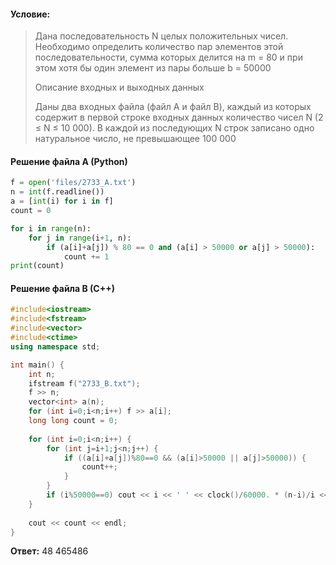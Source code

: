 #### Условие:
> Дана последовательность N целых положительных чисел. Необходимо определить количество пар элементов этой последовательности, сумма которых делится на m = 80 и при этом хотя бы один элемент из пары больше b = 50000
> 
> Описание входных и выходных данных
> 
> Даны два входных файла (файл A и файл B), каждый из которых содержит в первой строке входных данных количество чисел N (2 ≤ N ≤ 10 000). В каждой из последующих N строк записано одно натуральное число, не превышающее 100 000

#### Решение файла A (Python)
```python
f = open('files/2733_A.txt')
n = int(f.readline())
a = [int(i) for i in f]
count = 0

for i in range(n):
    for j in range(i+1, n):
        if (a[i]+a[j]) % 80 == 0 and (a[i] > 50000 or a[j] > 50000):
            count += 1
print(count)
```

#### Решение файла B (C++)
```cpp
#include<iostream>
#include<fstream>
#include<vector>
#include<ctime>
using namespace std;

int main() {
	int n;
	ifstream f("2733_B.txt");
	f >> n;
	vector<int> a(n);
	for (int i=0;i<n;i++) f >> a[i];
	long long count = 0;
	
	for (int i=0;i<n;i++) {
		for (int j=i+1;j<n;j++) {
			if ((a[i]+a[j])%80==0 && (a[i]>50000 || a[j]>50000)) {
				count++;
			}
		}
		if (i%50000==0) cout << i << ' ' << clock()/60000. * (n-i)/i << endl;
	}
	
	cout << count << endl;
}
```

**Ответ:** 48 465486
